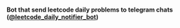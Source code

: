 #### Bot that send leetcode daily problems to telegram chats ([@leetcode_daily_notifier_bot](https://t.me/leetcode_daily_notifier_bot))
